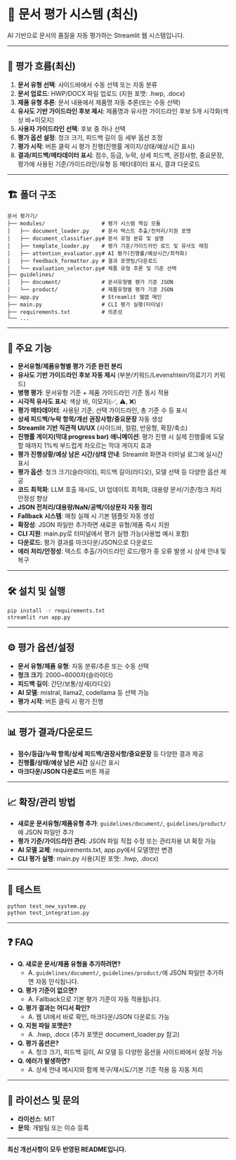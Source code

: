 # 💊 문서 평가 시스템 (최신)

AI 기반으로 문서의 품질을 자동 평가하는 Streamlit 웹 시스템입니다.

---

## 🚀 평가 흐름(최신)

1. **문서 유형 선택**: 사이드바에서 수동 선택 또는 자동 분류
2. **문서 업로드**: HWP/DOCX 파일 업로드 (지원 포맷: .hwp, .docx)
3. **제품 유형 추론**: 문서 내용에서 제품명 자동 추론(또는 수동 선택)
4. **유사도 기반 가이드라인 후보 제시**: 제품명과 유사한 가이드라인 후보 5개 시각화(색상 바+이모지)
5. **사용자 가이드라인 선택**: 후보 중 하나 선택
6. **평가 옵션 설정**: 청크 크기, 피드백 길이 등 세부 옵션 조정
7. **평가 시작**: 버튼 클릭 시 평가 진행(진행률 게이지/상태/예상시간 표시)
8. **결과/피드백/메타데이터 표시**: 점수, 등급, 누락, 상세 피드백, 권장사항, 중요문장, 평가에 사용된 기준/가이드라인/유형 등 메타데이터 표시, 결과 다운로드

---

## 🏗️ 폴더 구조

```
문서 평가기/
├── modules/                  # 평가 시스템 핵심 모듈
│   ├── document_loader.py    # 문서 텍스트 추출/전처리/지원 포맷
│   ├── document_classifier.py# 문서 유형 분류 및 설명
│   ├── template_loader.py    # 평가 기준/가이드라인 로드 및 유사도 매칭
│   ├── attention_evaluator.py# AI 평가(진행률/예상시간/최적화)
│   ├── feedback_formatter.py # 결과 포맷팅/다운로드
│   └── evaluation_selector.py# 제품 유형 추론 및 기준 선택
├── guidelines/
│   ├── document/             # 문서유형별 평가 기준 JSON
│   └── product/              # 제품유형별 평가 기준 JSON
├── app.py                    # Streamlit 웹앱 메인
├── main.py                   # CLI 평가 실행(터미널)
├── requirements.txt          # 의존성
└── ...
```

---

## 🌟 주요 기능

- **문서유형/제품유형별 평가 기준 완전 분리**
- **유사도 기반 가이드라인 후보 자동 제시** (부분/키워드/Levenshtein/의료기기 키워드)
- **병행 평가**: 문서유형 기준 + 제품 가이드라인 기준 동시 적용
- **시각적 유사도 표시**: 색상 바, 이모지(✅, ⚠️, ❌)
- **평가 메타데이터**: 사용된 기준, 선택 가이드라인, 총 기준 수 등 표시
- **상세 피드백/누락 항목/개선 권장사항/중요문장** 자동 생성
- **Streamlit 기반 직관적 UI/UX** (사이드바, 컬럼, 반응형, 확장/축소)
- **진행률 게이지(막대 progress bar) 애니메이션**: 평가 진행 시 실제 진행률에 도달할 때까지 1%씩 부드럽게 차오르는 막대 게이지 효과
- **평가 진행상황/예상 남은 시간/상태 안내**: Streamlit 화면과 터미널 로그에 실시간 표시
- **평가 옵션**: 청크 크기(슬라이더), 피드백 길이(라디오), 모델 선택 등 다양한 옵션 제공
- **코드 최적화**: LLM 호출 재시도, UI 업데이트 최적화, 대용량 문서/기준/청크 처리 안정성 향상
- **JSON 전처리/대용량/NaN/공백/이상문자 자동 정리**
- **Fallback 시스템**: 매칭 실패 시 기본 템플릿 자동 생성
- **확장성**: JSON 파일만 추가하면 새로운 유형/제품 즉시 지원
- **CLI 지원**: main.py로 터미널에서 평가 실행 가능(사용법 예시 포함)
- **다운로드**: 평가 결과를 마크다운/JSON으로 다운로드
- **에러 처리/안정성**: 텍스트 추출/가이드라인 로드/평가 중 오류 발생 시 상세 안내 및 복구

---

## 🛠️ 설치 및 실행

```bash
pip install -r requirements.txt
streamlit run app.py
```

---

## ⚙️ 평가 옵션/설정

- **문서 유형/제품 유형**: 자동 분류/추론 또는 수동 선택
- **청크 크기**: 2000~6000자(슬라이더)
- **피드백 길이**: 간단/보통/상세(라디오)
- **AI 모델**: mistral, llama2, codellama 등 선택 가능
- **평가 시작**: 버튼 클릭 시 평가 진행

---

## 📊 평가 결과/다운로드

- **점수/등급/누락 항목/상세 피드백/권장사항/중요문장** 등 다양한 결과 제공
- **진행률/상태/예상 남은 시간** 실시간 표시
- **마크다운/JSON 다운로드** 버튼 제공

---

## 📈 확장/관리 방법

- **새로운 문서유형/제품유형 추가**: `guidelines/document/`, `guidelines/product/`에 JSON 파일만 추가
- **평가 기준/가이드라인 관리**: JSON 파일 직접 수정 또는 관리자용 UI 확장 가능
- **AI 모델 교체**: requirements.txt, app.py에서 모델명만 변경
- **CLI 평가 실행**: main.py 사용(지원 포맷: .hwp, .docx)

---

## 🧪 테스트

```bash
python test_new_system.py
python test_integration.py
```

---

## ❓ FAQ

- **Q. 새로운 문서/제품 유형을 추가하려면?**
  - A. `guidelines/document/`, `guidelines/product/`에 JSON 파일만 추가하면 자동 인식됩니다.
- **Q. 평가 기준이 없으면?**
  - A. Fallback으로 기본 평가 기준이 자동 적용됩니다.
- **Q. 평가 결과는 어디서 확인?**
  - A. 웹 UI에서 바로 확인, 마크다운/JSON 다운로드 가능
- **Q. 지원 파일 포맷은?**
  - A. .hwp, .docx (추가 포맷은 document_loader.py 참고)
- **Q. 평가 옵션은?**
  - A. 청크 크기, 피드백 길이, AI 모델 등 다양한 옵션을 사이드바에서 설정 가능
- **Q. 에러가 발생하면?**
  - A. 상세 안내 메시지와 함께 복구/재시도/기본 기준 적용 등 자동 처리

---

## 📝 라이선스 및 문의

- **라이선스**: MIT
- **문의**: 개발팀 또는 이슈 등록

---

**최신 개선사항이 모두 반영된 README입니다.** 
